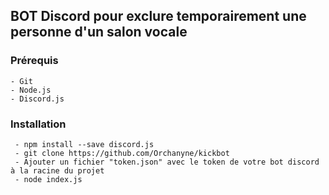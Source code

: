 ## BOT Discord pour exclure temporairement une personne d'un salon vocale

### Prérequis

```
- Git
- Node.js
- Discord.js
```


### Installation 

```
 - npm install --save discord.js
 - git clone https://github.com/Orchanyne/kickbot
 - Ajouter un fichier "token.json" avec le token de votre bot discord à la racine du projet
 - node index.js
```

